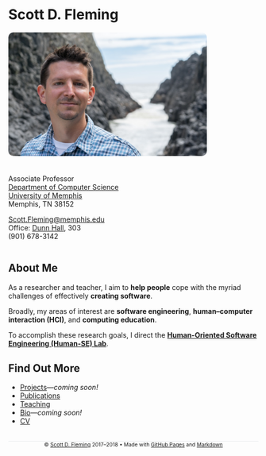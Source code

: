 # Scott D. Fleming

<div style="max-width: 400px; margin: 0 20px 0 0; float: left;"><img src="./scott-oregon-2016.png" alt="Scott (Oregon, 2016)" style="border-radius: 10px"></div>
<div style="min-width: 275px; margin: 20px 0 0 0; padding: 20px 0 0 0; display: table"></div>

Associate Professor  
[Department of Computer Science](http://www.cs.memphis.edu/)  
[University of Memphis](http://www.memphis.edu/)  
Memphis, TN 38152

[Scott.Fleming@memphis.edu](mailto:Scott.Fleming@memphis.edu)  
Office: [Dunn Hall](http://map.memphis.edu/bldg.php?Building_Id=25), 303  
(901) 678-3142

<div style="clear: both"></div>

## About Me

As a researcher and teacher, I aim to **help people** cope with the myriad challenges of effectively **creating software**.

Broadly, my areas of interest are **software engineering**, **human&ndash;computer interaction (HCI)**, and **computing education**.

To accomplish these research goals, I direct the [**Human-Oriented Software Engineering (Human-SE) Lab**](http://human-se.github.io/).

## Find Out More

- [Projects](#)&mdash;*coming soon!*  
- [Publications](./publications)  
- [Teaching](./teaching)
- [Bio](#)&mdash;*coming soon!*
- [CV](./scott-cv.pdf)  

<div style="text-align: center; font-size: .75em; border-top: 1px solid #eaecef; margin-top: 32px">
&copy; <a href="https://sdflem.github.io/">Scott D. Fleming</a> 2017&ndash;2018 &bull; Made with <a href="https://pages.github.com/">GitHub Pages</a> and <a href="https://guides.github.com/features/mastering-markdown/">Markdown</a>
</div>
